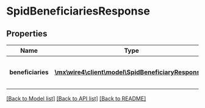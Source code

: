 # SpidBeneficiariesResponse

## Properties
Name | Type | Description | Notes
------------ | ------------- | ------------- | -------------
**beneficiaries** | [**\mx\wire4\client\model\SpidBeneficiaryResponse[]**](SpidBeneficiaryResponse.md) | Es una lista de beneficiarios obtenidos. | [optional] 

[[Back to Model list]](../../README.md#documentation-for-models) [[Back to API list]](../../README.md#documentation-for-api-endpoints) [[Back to README]](../../README.md)

